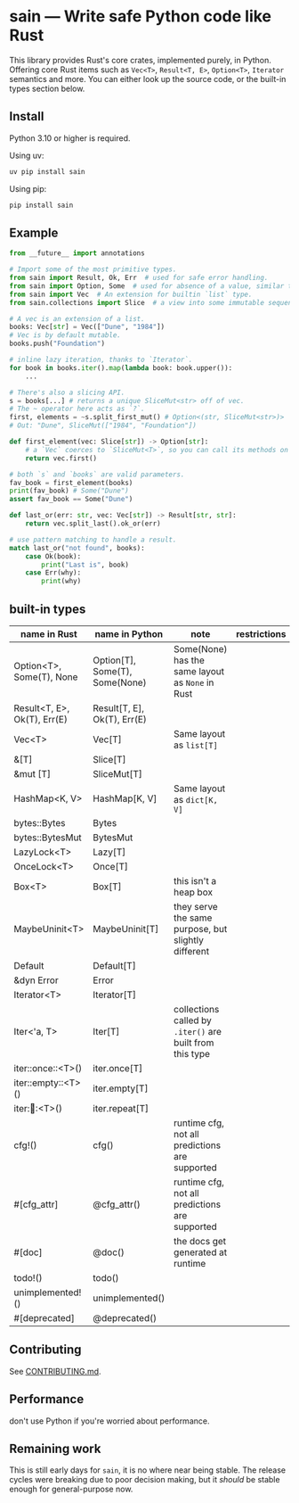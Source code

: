 # sain — Write safe Python code like Rust

This library provides Rust's core crates, implemented purely, in Python.
Offering core Rust items such as `Vec<T>`, `Result<T, E>`, `Option<T>`, `Iterator` semantics and more.
You can either look up the source code, or the built-in types section below.

## Install

Python 3.10 or higher is required.

Using uv:

```sh
uv pip install sain
```

Using pip:

```sh
pip install sain
```

## Example

```py
from __future__ import annotations

# Import some of the most primitive types.
from sain import Result, Ok, Err  # used for safe error handling.
from sain import Option, Some  # used for absence of a value, similar to `T | None`.
from sain import Vec  # An extension for builtin `list` type.
from sain.collections import Slice  # a view into some immutable sequence.

# A vec is an extension of a list.
books: Vec[str] = Vec(["Dune", "1984"])
# Vec is by default mutable.
books.push("Foundation")

# inline lazy iteration, thanks to `Iterator`.
for book in books.iter().map(lambda book: book.upper()):
    ...

# There's also a slicing API.
s = books[...] # returns a unique SliceMut<str> off of vec.
# The ~ operator here acts as `?`.
first, elements = ~s.split_first_mut() # Option<(str, SliceMut<str>)>
# Out: "Dune", SliceMut(["1984", "Foundation"])

def first_element(vec: Slice[str]) -> Option[str]:
    # a `Vec` coerces to `SliceMut<T>`, so you can call its methods on it directly.
    return vec.first()

# both `s` and `books` are valid parameters.
fav_book = first_element(books) 
print(fav_book) # Some("Dune")
assert fav_book == Some("Dune")

def last_or(err: str, vec: Vec[str]) -> Result[str, str]:
    return vec.split_last().ok_or(err)

# use pattern matching to handle a result.
match last_or("not found", books):
    case Ok(book):
        print("Last is", book)
    case Err(why):
        print(why)
```

## built-in types

| name in Rust                  | name in Python                   | note                                                                                                                       | restrictions               |
| ----------------------------- | -------------------------------  | -------------------------------------------------------------------------------------------------------------------------- | -------------------------- |
| Option\<T>, Some(T), None     | Option[T], Some(T), Some(None)   | Some(None) has the same layout as `None` in Rust                                                                           |                            |
| Result\<T, E>, Ok(T), Err(E)  | Result[T, E], Ok(T), Err(E)      |                                                                            |                            |
| Vec\<T>                       | Vec[T]                           | Same layout as `list[T]`                                                                                                   |                            |
| &[T]                       | Slice[T]                           |                                                                                                    |                            |
| &mut [T]                       | SliceMut[T]                           |                                                                                                    |                            |
| HashMap\<K, V>                | HashMap[K, V]                    | Same layout as `dict[K, V]`                                                                                                |                            |
| bytes::Bytes                  |  Bytes                           |                                                                                                                            |                            |
| bytes::BytesMut               |  BytesMut                        |                                                                                                                            |                            |
| LazyLock\<T>                  | Lazy[T]                          |                                                                                                                            |                            |
| OnceLock\<T>                  | Once[T]                          |                                                                                                                            |                            |
| Box\<T>                       | Box[T]                           | this isn't a heap box                                                                                                      |                            |
| MaybeUninit\<T>               | MaybeUninit[T]                   | they serve the same purpose, but slightly different                                                                        |                            |
| Default                  | Default[T]                       |                                                                                                                       |                            |
| &dyn Error                    | Error                            |                                                                                                                            |                            |
| Iterator\<T>             | Iterator[T]                      |                                                                                                                       |                            |
| Iter\<'a, T>                  | Iter[T]                          | collections called by `.iter()` are built from this type                                                                   |                            |
| iter::once::\<T>()            | iter.once[T]                     |                                                                                                                            |                            |
| iter::empty::\<T>()           | iter.empty[T]                    |                                                                                                                            |                            |
| iter::repeat::\<T>()          | iter.repeat[T]                   |                                                                                                                            |                            |
| cfg!()                        | cfg()                            | runtime cfg, not all predictions are supported                                                                             |                            |
| #[cfg_attr]                   | @cfg_attr()                      | runtime cfg, not all predictions are supported                                                                             |                            |
| #[doc]                        | @doc()                           | the docs get generated at runtime                                                                                          |                            |
| todo!()                       | todo()                           |                                                                                                                            |                            |
| unimplemented!()              | unimplemented()                 |                                                                                                                            |                            |
| #[deprecated]                 | @deprecated()                    |                                                      |                            |

## Contributing

See [CONTRIBUTING.md](CONTRIBUTING.md).

## Performance

don't use Python if you're worried about performance.

## Remaining work

This is still early days for `sain`, it is no where near being stable.
The release cycles were breaking due to poor decision making, but it _should_ be stable enough for general-purpose now.
